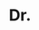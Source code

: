 ---
name: Glenn Sheasby
title: Dr.
email: removethisifyouarehuman-glenn.sheasby@brookes.ac.uk
website: NULL
note: Examiner Dr. Teo de Campos (Surrey) and Professor Mark Bishop (Goldsmiths)
category: Graduated PhD Students
photo: 
---